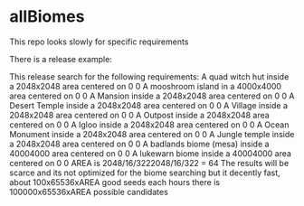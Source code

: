 # allBiomes

This repo looks slowly for specific requirements

There is a release example:

This release search for the following requirements:
A quad witch hut inside a 2048x2048 area centered on 0 0
A mooshroom island in a 4000x4000 area centered on 0 0
A Mansion inside a 2048x2048 area centered on 0 0
A Desert Temple inside a 2048x2048 area centered on 0 0
A Village inside a 2048x2048 area centered on 0 0
A Outpost inside a 2048x2048 area centered on 0 0
A Igloo inside a 2048x2048 area centered on 0 0
A Ocean Monument inside a 2048x2048 area centered on 0 0
A Jungle temple inside a 2048x2048 area centered on 0 0
A badlands biome (mesa) inside a 40004000 area centered on 0 0
A lukewarn biome inside a 40004000 area centered on 0 0
AREA is 2048/16/3222048/16/322 = 64
The results will be scarce and its not optimized for the biome searching but it decently fast, about 100x65536xAREA good seeds each hours
there is 100000x65536xAREA possible candidates
